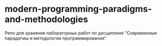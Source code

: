 # modern-programming-paradigms-and-methodologies
Репо для хранения лабораторных работ по дисциплине "Современные парадигмы и методологии программирования"

